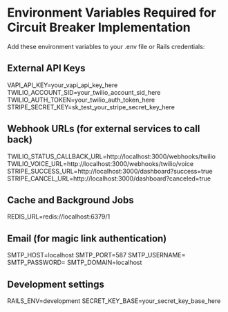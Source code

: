 # Environment Variables Required for Circuit Breaker Implementation

Add these environment variables to your .env file or Rails credentials:

## External API Keys
VAPI_API_KEY=your_vapi_api_key_here
TWILIO_ACCOUNT_SID=your_twilio_account_sid_here  
TWILIO_AUTH_TOKEN=your_twilio_auth_token_here
STRIPE_SECRET_KEY=sk_test_your_stripe_secret_key_here

## Webhook URLs (for external services to call back)
TWILIO_STATUS_CALLBACK_URL=http://localhost:3000/webhooks/twilio
TWILIO_VOICE_URL=http://localhost:3000/webhooks/twilio/voice
STRIPE_SUCCESS_URL=http://localhost:3000/dashboard?success=true
STRIPE_CANCEL_URL=http://localhost:3000/dashboard?canceled=true

## Cache and Background Jobs
REDIS_URL=redis://localhost:6379/1

## Email (for magic link authentication)
SMTP_HOST=localhost
SMTP_PORT=587
SMTP_USERNAME=
SMTP_PASSWORD=
SMTP_DOMAIN=localhost

## Development settings
RAILS_ENV=development
SECRET_KEY_BASE=your_secret_key_base_here
